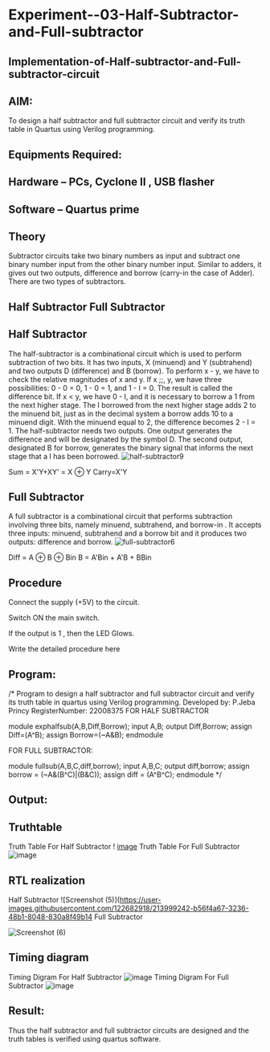 # Experiment--03-Half-Subtractor-and-Full-subtractor
## Implementation-of-Half-subtractor-and-Full-subtractor-circuit
## AIM:
To design a half subtractor and full subtractor circuit and verify its truth table in Quartus using Verilog programming.

## Equipments Required:
## Hardware – PCs, Cyclone II , USB flasher
## Software – Quartus prime
## Theory
Subtractor circuits take two binary numbers as input and subtract one binary number input from the other binary number input. Similar to adders, it gives out two outputs, difference and borrow (carry-in the case of Adder). There are two types of subtractors.

## Half Subtractor Full Subtractor
## Half Subtractor
The half-subtractor is a combinational circuit which is used to perform subtraction of two bits. It has two inputs, X (minuend) and Y (subtrahend) and two outputs D (difference) and B (borrow). To perform x - y, we have to check the relative magnitudes of x and y. If x ;;, y, we have three possibilities: 0 - 0 = 0, 1 - 0 = 1, and 1 - I = 0. The result is called the difference bit. If x < y, we have 0 - I, and it is necessary to borrow a 1 from the next higher stage. The I borrowed from the next higher stage adds 2 to the minuend bit, just as in the decimal system a borrow adds 10 to a minuend digit. With the minuend equal to 2, the difference becomes 2 - I = 1. The half-subtractor needs two outputs. One output generates the difference and will be designated by the symbol D. The second output, designated B for borrow, generates the binary signal that informs the next stage that a I has been borrowed.
![half-subtractor9](https://user-images.githubusercontent.com/36288975/166112538-58c3bc7c-ee5d-4e6a-ac8d-8e8328efe27a.png)


Sum = X'Y+XY' = X ⊕ Y
Carry=X'Y

## Full Subtractor
A full subtractor is a combinational circuit that performs subtraction involving three bits, namely minuend, subtrahend, and borrow-in . It accepts three inputs: minuend, subtrahend and a borrow bit and it produces two outputs: difference and borrow. 
![full-subtractor6](https://user-images.githubusercontent.com/36288975/166112541-24c68359-3de8-4674-ae22-8272ffc385ed.png)


Diff = A ⊕ B ⊕ Bin B = A'Bin + A'B + BBin

## Procedure
Connect the supply (+5V) to the circuit.

Switch ON the main switch.

If the output is 1 , then the LED Glows.




Write the detailed procedure here 


## Program:
/*
Program to design a half subtractor and full subtractor circuit and verify its truth table in quartus using Verilog programming.
Developed by: P.Jeba Princy
RegisterNumber: 22008375
FOR HALF SUBTRACTOR 

module exphalfsub(A,B,Diff,Borrow);
input A,B;
output Diff,Borrow;
assign Diff=(A^B);
assign Borrow=(~A&B);
endmodule


FOR FULL SUBTRACTOR:

module fullsub(A,B,C,diff,borrow);
input A,B,C;
output diff,borrow;
assign borrow = (~A&(B^C)|(B&C));
assign diff
= (A^B^C);
endmodule
*/

## Output:

## Truthtable
Truth Table For Half Subtractor
!
[image](https://user-images.githubusercontent.com/122682918/213997746-4e7d53ee-b04e-4672-a1b8-3e61bd9f7546.png)
Truth Table For Full Subtractor![image](https://user-images.githubusercontent.com/122682918/213998270-a7bd1fb2-4a24-4e18-8e5a-58062fd9e0f4.png)








##  RTL realization
Half Subtractor
![Screenshot (5)](https://user-images.githubusercontent.com/122682918/213999242-b56f4a67-3236-48b1-8048-830a8f49b14
Full Subtractor



![Screenshot (6)](https://user-images.githubusercontent.com/122682918/213999442-d3b0aab7-86ac-4844-84dc-097a7376ef39.png)


## Timing diagram 
Timing Digram For Half Subtractor
![image](https://user-images.githubusercontent.com/122682918/213998617-eab8ca8a-e970-4fed-9085-dbf633c7f277.png)
Timing Digram For Full Subtractor
![image](https://user-images.githubusercontent.com/122682918/213999068-7ac0cc2a-01fc-458b-a106-1d40f8dfa9fd.png)


## Result:
Thus the half subtractor and full subtractor circuits are designed and the truth tables is verified using quartus software.

